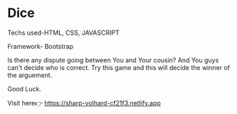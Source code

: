 # Dice
Techs used-HTML, CSS, JAVASCRIPT

Framework- Bootstrap

Is there any dispute going between You and Your cousin?
And You guys can't decide who is correct.
Try this game and this will decide the winner of the arguement.

Good Luck.

Visit here👉 https://sharp-volhard-cf21f3.netlify.app

